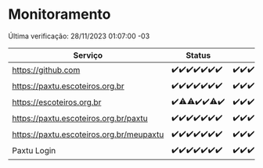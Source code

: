 # Monitoramento

Última verificação: 28/11/2023 01:07:00 -03

|Serviço|Status|Últimas 24h|
|---|---|---|
|https://github.com|<span title="2023-11-21: OK=24">✔️</span><span title="2023-11-22: OK=23">✔️</span><span title="2023-11-23: OK=24">✔️</span><span title="2023-11-24: OK=24">✔️</span><span title="2023-11-25: OK=24">✔️</span><span title="2023-11-26: OK=24">✔️</span><span title="2023-11-27: OK=4">✔️</span>|<span title="27/11/2023 01:07:00 -03 : 200">✔️</span><span title="27/11/2023 02:06:00 -03 : 200">✔️</span><span title="27/11/2023 03:08:00 -03 : 200">✔️</span><span title="27/11/2023 04:06:00 -03 : 200">✔️</span><span title="27/11/2023 05:09:00 -03 : 200">✔️</span><span title="27/11/2023 06:07:00 -03 : 200">✔️</span><span title="27/11/2023 07:07:00 -03 : 200">✔️</span><span title="27/11/2023 08:04:00 -03 : 200">✔️</span><span title="27/11/2023 09:11:00 -03 : 200">✔️</span><span title="27/11/2023 10:10:00 -03 : 200">✔️</span><span title="27/11/2023 11:06:00 -03 : 200">✔️</span><span title="27/11/2023 12:06:00 -03 : 200">✔️</span><span title="27/11/2023 13:08:00 -03 : 200">✔️</span><span title="27/11/2023 14:05:00 -03 : 200">✔️</span><span title="27/11/2023 15:08:00 -03 : 200">✔️</span><span title="27/11/2023 16:03:00 -03 : 200">✔️</span><span title="27/11/2023 17:06:00 -03 : 200">✔️</span><span title="27/11/2023 18:04:00 -03 : 200">✔️</span><span title="27/11/2023 19:03:00 -03 : 200">✔️</span><span title="27/11/2023 20:06:00 -03 : 200">✔️</span><span title="27/11/2023 21:31:00 -03 : 200">✔️</span><span title="27/11/2023 22:48:00 -03 : 200">✔️</span><span title="27/11/2023 23:21:00 -03 : 200">✔️</span><span title="28/11/2023 00:07:00 -03 : 200">✔️</span><span title="28/11/2023 01:07:00 -03 : 200">✔️</span>|
|https://paxtu.escoteiros.org.br|<span title="2023-11-21: OK=24">✔️</span><span title="2023-11-22: OK=23">✔️</span><span title="2023-11-23: OK=24">✔️</span><span title="2023-11-24: OK=24">✔️</span><span title="2023-11-25: OK=24">✔️</span><span title="2023-11-26: OK=24">✔️</span><span title="2023-11-27: OK=4">✔️</span>|<span title="27/11/2023 01:07:00 -03 : 200">✔️</span><span title="27/11/2023 02:06:00 -03 : 200">✔️</span><span title="27/11/2023 03:08:00 -03 : 200">✔️</span><span title="27/11/2023 04:06:00 -03 : 200">✔️</span><span title="27/11/2023 05:09:00 -03 : 200">✔️</span><span title="27/11/2023 06:07:00 -03 : 200">✔️</span><span title="27/11/2023 07:07:00 -03 : 200">✔️</span><span title="27/11/2023 08:04:00 -03 : 200">✔️</span><span title="27/11/2023 09:11:00 -03 : 200">✔️</span><span title="27/11/2023 10:10:00 -03 : 200">✔️</span><span title="27/11/2023 11:06:00 -03 : 200">✔️</span><span title="27/11/2023 12:06:00 -03 : 200">✔️</span><span title="27/11/2023 13:08:00 -03 : 200">✔️</span><span title="27/11/2023 14:05:00 -03 : 200">✔️</span><span title="27/11/2023 15:08:00 -03 : 200">✔️</span><span title="27/11/2023 16:03:00 -03 : 200">✔️</span><span title="27/11/2023 17:06:00 -03 : 200">✔️</span><span title="27/11/2023 18:04:00 -03 : 200">✔️</span><span title="27/11/2023 19:03:00 -03 : 200">✔️</span><span title="27/11/2023 20:06:00 -03 : 200">✔️</span><span title="27/11/2023 21:31:00 -03 : 0">❌</span><span title="27/11/2023 22:48:00 -03 : 200">✔️</span><span title="27/11/2023 23:21:00 -03 : 200">✔️</span><span title="28/11/2023 00:07:00 -03 : 200">✔️</span><span title="28/11/2023 01:07:00 -03 : 200">✔️</span>|
|https://escoteiros.org.br|<span title="2023-11-21: OK=24">✔️</span><span title="2023-11-22: OK=22, Falhas=1">⚠️</span><span title="2023-11-23: OK=23, Falhas=1">⚠️</span><span title="2023-11-24: OK=24">✔️</span><span title="2023-11-25: OK=24">✔️</span><span title="2023-11-26: OK=23, Falhas=1">⚠️</span><span title="2023-11-27: OK=4">✔️</span>|<span title="27/11/2023 01:07:00 -03 : 200">✔️</span><span title="27/11/2023 02:06:00 -03 : 200">✔️</span><span title="27/11/2023 03:08:00 -03 : 200">✔️</span><span title="27/11/2023 04:06:00 -03 : 200">✔️</span><span title="27/11/2023 05:09:00 -03 : 200">✔️</span><span title="27/11/2023 06:07:00 -03 : 200">✔️</span><span title="27/11/2023 07:07:00 -03 : 200">✔️</span><span title="27/11/2023 08:04:00 -03 : 200">✔️</span><span title="27/11/2023 09:11:00 -03 : 200">✔️</span><span title="27/11/2023 10:10:00 -03 : 200">✔️</span><span title="27/11/2023 11:06:00 -03 : 200">✔️</span><span title="27/11/2023 12:06:00 -03 : 200">✔️</span><span title="27/11/2023 13:08:00 -03 : 200">✔️</span><span title="27/11/2023 14:05:00 -03 : 200">✔️</span><span title="27/11/2023 15:08:00 -03 : 200">✔️</span><span title="27/11/2023 16:03:00 -03 : 200">✔️</span><span title="27/11/2023 17:06:00 -03 : 200">✔️</span><span title="27/11/2023 18:04:00 -03 : 200">✔️</span><span title="27/11/2023 19:03:00 -03 : 200">✔️</span><span title="27/11/2023 20:06:00 -03 : 200">✔️</span><span title="27/11/2023 21:31:00 -03 : 200">✔️</span><span title="27/11/2023 22:48:00 -03 : 200">✔️</span><span title="27/11/2023 23:21:00 -03 : 200">✔️</span><span title="28/11/2023 00:07:00 -03 : 200">✔️</span><span title="28/11/2023 01:07:00 -03 : 200">✔️</span>|
|https://paxtu.escoteiros.org.br/paxtu|<span title="2023-11-21: OK=24">✔️</span><span title="2023-11-22: OK=23">✔️</span><span title="2023-11-23: OK=24">✔️</span><span title="2023-11-24: OK=24">✔️</span><span title="2023-11-25: OK=24">✔️</span><span title="2023-11-26: OK=24">✔️</span><span title="2023-11-27: OK=4">✔️</span>|<span title="27/11/2023 01:07:00 -03 : 200">✔️</span><span title="27/11/2023 02:06:00 -03 : 200">✔️</span><span title="27/11/2023 03:09:00 -03 : 200">✔️</span><span title="27/11/2023 04:06:00 -03 : 200">✔️</span><span title="27/11/2023 05:09:00 -03 : 200">✔️</span><span title="27/11/2023 06:07:00 -03 : 200">✔️</span><span title="27/11/2023 07:07:00 -03 : 200">✔️</span><span title="27/11/2023 08:04:00 -03 : 200">✔️</span><span title="27/11/2023 09:11:00 -03 : 200">✔️</span><span title="27/11/2023 10:10:00 -03 : 200">✔️</span><span title="27/11/2023 11:06:00 -03 : 200">✔️</span><span title="27/11/2023 12:06:00 -03 : 200">✔️</span><span title="27/11/2023 13:08:00 -03 : 200">✔️</span><span title="27/11/2023 14:05:00 -03 : 200">✔️</span><span title="27/11/2023 15:08:00 -03 : 200">✔️</span><span title="27/11/2023 16:03:00 -03 : 200">✔️</span><span title="27/11/2023 17:06:00 -03 : 200">✔️</span><span title="27/11/2023 18:04:00 -03 : 200">✔️</span><span title="27/11/2023 19:03:00 -03 : 200">✔️</span><span title="27/11/2023 20:06:00 -03 : 200">✔️</span><span title="27/11/2023 21:31:00 -03 : 200">✔️</span><span title="27/11/2023 22:48:00 -03 : 200">✔️</span><span title="27/11/2023 23:21:00 -03 : 200">✔️</span><span title="28/11/2023 00:07:00 -03 : 200">✔️</span><span title="28/11/2023 01:07:00 -03 : 200">✔️</span>|
|https://paxtu.escoteiros.org.br/meupaxtu|<span title="2023-11-21: OK=24">✔️</span><span title="2023-11-22: OK=23">✔️</span><span title="2023-11-23: OK=24">✔️</span><span title="2023-11-24: OK=24">✔️</span><span title="2023-11-25: OK=24">✔️</span><span title="2023-11-26: OK=24">✔️</span><span title="2023-11-27: OK=4">✔️</span>|<span title="27/11/2023 01:07:00 -03 : 200">✔️</span><span title="27/11/2023 02:06:00 -03 : 200">✔️</span><span title="27/11/2023 03:09:00 -03 : 200">✔️</span><span title="27/11/2023 04:06:00 -03 : 200">✔️</span><span title="27/11/2023 05:09:00 -03 : 200">✔️</span><span title="27/11/2023 06:07:00 -03 : 200">✔️</span><span title="27/11/2023 07:07:00 -03 : 200">✔️</span><span title="27/11/2023 08:04:00 -03 : 200">✔️</span><span title="27/11/2023 09:11:00 -03 : 200">✔️</span><span title="27/11/2023 10:10:00 -03 : 200">✔️</span><span title="27/11/2023 11:06:00 -03 : 200">✔️</span><span title="27/11/2023 12:06:00 -03 : 200">✔️</span><span title="27/11/2023 13:08:00 -03 : 200">✔️</span><span title="27/11/2023 14:05:00 -03 : 200">✔️</span><span title="27/11/2023 15:08:00 -03 : 200">✔️</span><span title="27/11/2023 16:03:00 -03 : 200">✔️</span><span title="27/11/2023 17:06:00 -03 : 200">✔️</span><span title="27/11/2023 18:04:00 -03 : 200">✔️</span><span title="27/11/2023 19:03:00 -03 : 200">✔️</span><span title="27/11/2023 20:06:00 -03 : 200">✔️</span><span title="27/11/2023 21:31:00 -03 : 200">✔️</span><span title="27/11/2023 22:48:00 -03 : 200">✔️</span><span title="27/11/2023 23:21:00 -03 : 200">✔️</span><span title="28/11/2023 00:07:00 -03 : 200">✔️</span><span title="28/11/2023 01:07:00 -03 : 200">✔️</span>|
|Paxtu Login|<span title="2023-11-21: OK=24">✔️</span><span title="2023-11-22: OK=23">✔️</span><span title="2023-11-23: OK=24">✔️</span><span title="2023-11-24: OK=24">✔️</span><span title="2023-11-25: OK=24">✔️</span><span title="2023-11-26: OK=24">✔️</span><span title="2023-11-27: OK=4">✔️</span>|<span title="27/11/2023 01:07:00 -03 : 200">✔️</span><span title="27/11/2023 02:06:00 -03 : 200">✔️</span><span title="27/11/2023 03:09:00 -03 : 200">✔️</span><span title="27/11/2023 04:06:00 -03 : 200">✔️</span><span title="27/11/2023 05:09:00 -03 : 200">✔️</span><span title="27/11/2023 06:07:00 -03 : 200">✔️</span><span title="27/11/2023 07:07:00 -03 : 200">✔️</span><span title="27/11/2023 08:04:00 -03 : 200">✔️</span><span title="27/11/2023 09:11:00 -03 : 200">✔️</span><span title="27/11/2023 10:10:00 -03 : 200">✔️</span><span title="27/11/2023 11:06:00 -03 : 200">✔️</span><span title="27/11/2023 12:06:00 -03 : 200">✔️</span><span title="27/11/2023 13:08:00 -03 : 200">✔️</span><span title="27/11/2023 14:05:00 -03 : 200">✔️</span><span title="27/11/2023 15:08:00 -03 : 200">✔️</span><span title="27/11/2023 16:03:00 -03 : 200">✔️</span><span title="27/11/2023 17:06:00 -03 : 200">✔️</span><span title="27/11/2023 18:04:00 -03 : 200">✔️</span><span title="27/11/2023 19:03:00 -03 : 200">✔️</span><span title="27/11/2023 20:06:00 -03 : 200">✔️</span><span title="27/11/2023 21:31:00 -03 : 200">✔️</span><span title="27/11/2023 22:48:00 -03 : 200">✔️</span><span title="27/11/2023 23:21:00 -03 : 200">✔️</span><span title="28/11/2023 00:07:00 -03 : 200">✔️</span><span title="28/11/2023 01:07:00 -03 : 200">✔️</span>|
